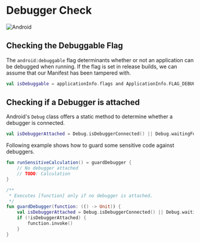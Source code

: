 # Debugger Check

![Android](https://img.shields.io/badge/platform-android-success)

## Checking the Debuggable Flag

The `android:debuggable` flag determinants whether or not an application can be debugged when running. If the flag is set in release builds, we can assume that our Manifest has been tampered with.

```kotlin
val isDebuggable = applicationInfo.flags and ApplicationInfo.FLAG_DEBUGGABLE != 0
 ```

## Checking if a Debugger is attached

Android's `Debug` class offers a static method to determine whether a debugger is connected.

```kotlin
val isDebuggerAttached = Debug.isDebuggerConnected() || Debug.waitingForDebugger()
```

Following example shows how to guard some sensitive code against debuggers.

```kotlin
fun runSensitiveCalculation() = guardDebugger {
    // No debugger attached
    // TODO: Calculation
}

/**
 * Executes [function] only if no debugger is attached.
 */
fun guardDebugger(function: (() -> Unit)) {
    val isDebuggerAttached = Debug.isDebuggerConnected() || Debug.waitingForDebugger()
    if (!isDebuggerAttached) {
        function.invoke()
    }
}
```

